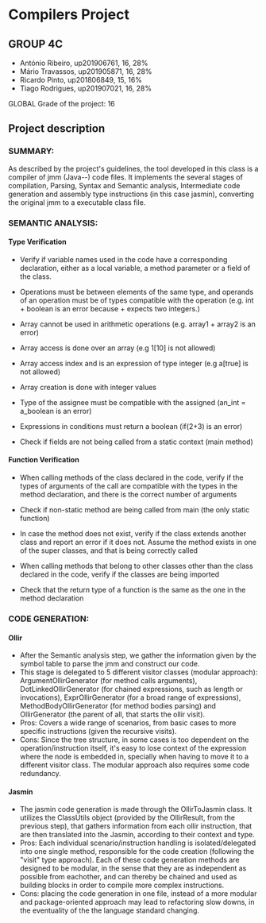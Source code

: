 # Compilers Project

## GROUP 4C

- António Ribeiro, up201906761, 16, 28% 
- Mário Travassos, up201905871, 16, 28%
- Ricardo Pinto, up201806849, 15, 16%
- Tiago Rodrigues, up201907021, 16, 28% 


GLOBAL Grade of the project: 16

## Project description

### SUMMARY:

As described by the project's guidelines, the tool developed in this class is a compiler of jmm (Java--) code files.
It implements the several stages of compilation, Parsing, Syntax and Semantic analysis, Intermediate code generation
and assembly type instructions (in this case jasmin), converting the original jmm to a executable class file.

### SEMANTIC ANALYSIS:

#### Type Verification

- Verify if variable names used in the code have a corresponding declaration, either as a local variable, a method
  parameter or a field of the class.

- Operations must be between elements of the same type, and operands of an operation must be of types compatible with
  the operation (e.g. int + boolean is an error because +
  expects two integers.)

- Array cannot be used in arithmetic operations (e.g. array1 + array2 is an error)

- Array access is done over an array (e.g 1[10] is not allowed)

- Array access index and is an expression of type integer (e.g a[true] is not allowed)

- Array creation is done with integer values

- Type of the assignee must be compatible with the assigned (an_int = a_boolean is an error)

- Expressions in conditions must return a boolean (if(2+3) is an error)

- Check if fields are not being called from a static context (main method)

#### Function Verification

- When calling methods of the class declared in the code, verify if the types of arguments of the call are
  compatible with the types in the method declaration, and there is the correct number of arguments

- Check if non-static method are being called from main (the only static function)

- In case the method does not exist, verify if the class extends another class and report an error if it does not.
  Assume the method exists in one of the super classes, and that is being correctly called

- When calling methods that belong to other classes other than the class declared in the code, verify if the
  classes are being imported

- Check that the return type of a function is the same as the one in the method declaration

### CODE GENERATION:

#### Ollir

- After the Semantic analysis step, we gather the information given by the symbol table to parse the jmm and construct
  our code.
- This stage is delegated to 5 different visitor classes (modular approach): ArgumentOllirGenerator (for method calls
  arguments), DotLinkedOllirGenerator (for chained expressions, such as length or invocations), ExprOllirGenerator (for
  a broad range of expressions), MethodBodyOllirGenerator (for method bodies parsing) and OllirGenerator (the parent of
  all, that starts the ollir visit).
- Pros: Covers a wide range of scenarios, from basic cases to more specific instructions (given the recursive visits).
- Cons: Since the tree structure, in some cases is too dependent on the operation/instruction itself, it's easy to lose
  context of the expression where the node is embedded in, specially when having to move it to a different visitor
  class. The modular approach also requires some code redundancy.

#### Jasmin

- The jasmin code generation is made through the OllirToJasmin class. It utilizes the ClassUtils object (provided by the OllirResult, from the previous step), that gathers information from each ollir instruction, that are then translated into the Jasmin, according to their context and type. 
- Pros: Each individual scenario/instruction handling is isolated/delegated into one single method, responsible for the code creation (following the "visit" type approach). Each of these code generation methods are designed to be modular, in the sense that they are as independent as possible from eachother, and can thereby be chained and used as building blocks in order to compile more complex instructions.
- Cons: placing the code generation in one file, instead of a more modular and package-oriented approach may lead to refactoring slow downs, in the eventuality of the the language standard changing.
